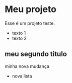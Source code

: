 # Meu projeto

Esse é um projeto teste.

- texto 1 
- texto 2

## meu segundo titulo

minha nova mudança

- nova lista
